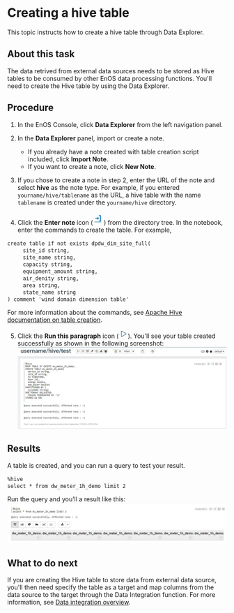 # Creating a hive table

This topic instructs how to create a hive table through Data Explorer.


## About this task
The data retrived from external data sources needs to be stored as Hive tables to be consumed by other EnOS data processing functions. You'll need to create the Hive table by using the Data Explorer.

## Procedure

1. In the EnOS Console, click **Data Explorer** from the left navigation panel.

2. In the **Data Explorer** panel, import or create a note.
   - If you already have a note created with table creation script included, click **Import Note**.
   - If you want to create a note, click **New Note**.

3. If you chose to create a note in step 2, enter the URL of the note and select **hive** as the note type. For example, if you entered `yourname/hive/tablename` as the URL, a hive table with the name `tablename` is created under the `yourname/hive` directory.

3. Click the **Enter note** icon (![Enter note](media/enter_note.jpg)) from the directory tree. In the notebook, enter the commands to create the table. For example,
  ```
  create table if not exists dpdw_dim_site_full(
	   site_id string,
	   site_name string,
	   capacity string,
	   equipment_amount string,
	   air_denity string,
	   area string,
	   state_name string
  ) comment 'wind domain dimension table'
  ```
  For more information about the commands, see [Apache Hive documentation on table creation](https://cwiki.apache.org/confluence/display/Hive/LanguageManual+DDL#LanguageManualDDL-CreateTable).


5. Click the **Run this paragraph** icon (![Run this paragraph](media/run.jpg)). You'll see your table created successfully as shown in the following screenshot:
   ![Resultant Hive Table](media/create_hive.jpg)


## Results
A table is created, and you can run a query to test your result.
```
%hive
select * from dw_meter_1h_demo limit 2
```
Run the query and you'll a result like this:
   ![Test query](media/test_query.jpg)


## What to do next

If you are creating the Hive table to store data from external data source, you'll then need specify the table as a target and map columns from the data source to the target through the Data Integration function. For more information, see [Data integration overview](../data_integration/index).
